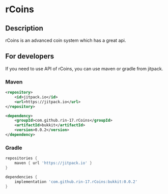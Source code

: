 # rCoins


## Description
rCoins is an advanced coin system which has a great api.

## For developers
If you need to use API of rCoins, you can use maven or gradle from jitpack.

### Maven
```xml
<repository>
    <id>jitpack.io</id>
    <url>https://jitpack.io</url>
</repository>

<dependency>
    <groupId>com.github.rin-17.rCoins</groupId>
    <artifactId>bukkit</artifactId>
    <version>0.0.2</version>
</dependency>
```

### Gradle
```gradle
repositories {
    maven { url 'https://jitpack.io' }
}

dependencies {
    implementation 'com.github.rin-17.rCoins:bukkit:0.0.2'
}
```
